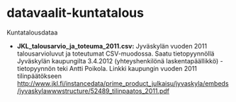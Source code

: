 datavaalit-kuntatalous
======================

Kuntatalousdataa

- __JKL_talousarvio_ja_toteuma_2011.csv:__ Jyväskylän vuoden 2011 talousarvioluvut ja toteutumat CSV-muodossa. Saatu tietopyynnöllä Jyväskylän kaupungilta 3.4.2012 (yhteyshenkilönä laskentapäällikkö) - tietopyynnön teki Antti Poikola. Linkki kaupungin vuoden 2011 tilinpäätökseen <http://www.jkl.fi/instancedata/prime_product_julkaisu/jyvaskyla/embeds/jyvaskylawwwstructure/52489_tilinpaatos_2011.pdf>
